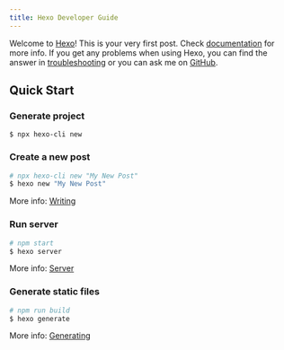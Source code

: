```yaml
---
title: Hexo Developer Guide
---
```

Welcome to [Hexo](https://hexo.io/)! This is your very first post. Check [documentation](https://hexo.io/docs/) for more info. If you get any problems when using Hexo, you can find the answer in [troubleshooting](https://hexo.io/docs/troubleshooting.html) or you can ask me on [GitHub](https://github.com/hexojs/hexo/issues).

## Quick Start

### Generate project

```shell script
$ npx hexo-cli new 
```

### Create a new post

``` bash
# npx hexo-cli new "My New Post"
$ hexo new "My New Post"
```

More info: [Writing](https://hexo.io/docs/writing.html)

### Run server

``` bash
# npm start
$ hexo server
```

More info: [Server](https://hexo.io/docs/server.html)

### Generate static files

``` bash
# npm run build
$ hexo generate
```

More info: [Generating](https://hexo.io/docs/generating.html)

<!--

### Deploy to remote sites

``` bash
$ hexo deploy
```

More info: [Deployment](https://hexo.io/docs/deployment.html)

-->
